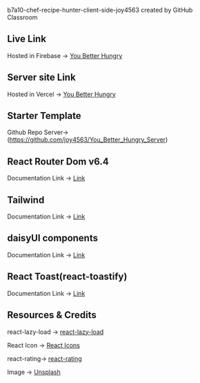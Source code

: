 
b7a10-chef-recipe-hunter-client-side-joy4563 
created by GitHub Classroom

## Live Link

Hosted in Firebase -> [You Better Hungry](https://you-better-hungry.web.app/)

## Server site  Link

Hosted in Vercel -> [You Better Hungry](https://you-better-hungry-server-joy4563.vercel.app/)



## Starter Template

Github Repo Server-> (https://github.com/joy4563/You_Better_Hungry_Server)

## React Router Dom v6.4

Documentation Link -> [Link](https://reactrouter.com/en/main/start/overview)

## Tailwind

Documentation Link -> [Link](https://tailwindcss.com/)

## daisyUI components

Documentation Link -> [Link](https://daisyui.com/)

## React Toast(react-toastify)

Documentation Link -> [Link](https://www.npmjs.com/package/react-toastify)

## Resources & Credits

react-lazy-load -> [react-lazy-load](https://www.npmjs.com/package/react-lazy-load)

React Icon -> [React Icons](https://react-icons.github.io/react-icons/)

react-rating-> [react-rating](https://www.npmjs.com/package/react-rating)

Image -> [Unsplash](https://unsplash.com/s/photos/chef)
